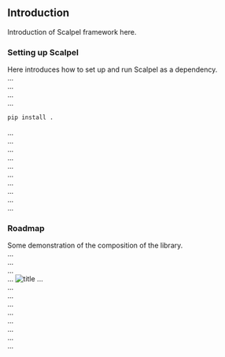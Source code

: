 
## Introduction
Introduction of Scalpel framework here.

### Setting up Scalpel
Here introduces how to set up and run Scalpel as a dependency.\
...\
...\
...\
...

```python
pip install .
```
...\
...\
...\
...\
...\
...\
...\
...\
...\
...

### Roadmap
Some demonstration of the composition of the library.\
...\
...\
...\
...
![title](https://lucid.app/publicSegments/view/079f413f-8fd5-4c4f-9ad2-1a3cad30583d/image.png)
...\
...\
...\
...\
...\
...\
...\
...\
...
